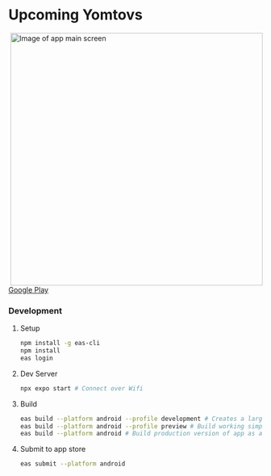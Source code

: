 # Upcoming Yomtovs

<img src="https://i.imgur.com/7QRHzNg.png" alt="Image of app main screen" height="500" align="right" />

[Google Play](https://play.google.com/store/apps/details?id=com.mamishsimple.upcomingyomtovs&hl=en-US&ah=41k1KfLUe6QvSEUOlBOi3xUmhe8)

### Development

1. Setup

   ```bash
   npm install -g eas-cli
   npm install
   eas login
   ```

2. Dev Server

   ```bash
   npx expo start # Connect over Wifi
   ```
3. Build
   
   ```bash
   eas build --platform android --profile development # Creates a large APK file which is meant for connecting to the dev server (started by above command).
   eas build --platform android --profile preview # Build working simple APK on Expo server. Add --local to build locally but you'll need more dependencies.
   eas build --platform android # Build production version of app as an APK file. This can afterwards be submitted to Play Store using the `eas submit` command (see below).
   ```
4. Submit to app store
   
   ```bash
   eas submit --platform android
   ```
